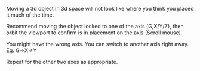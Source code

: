 Moving a 3d object in 3d space will not look like where you think you placed it much of the time.

Recommend moving the object locked to one of the axis (G,X/Y/Z), then orbit the viewport to confirm is in placement on the axis (Scroll mouse).

You might have the wrong axis. You can switch to another axis right away. Eg. G->X->Y

Repeat for the other two axes as appropriate.